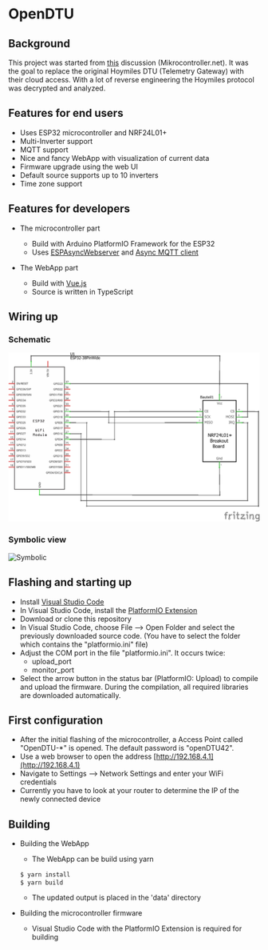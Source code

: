 # OpenDTU

## Background
This project was started from [this](https://www.mikrocontroller.net/topic/525778) discussion (Mikrocontroller.net).
It was the goal to replace the original Hoymiles DTU (Telemetry Gateway) with their cloud access. With a lot of reverse engineering the Hoymiles protocol was decrypted and analyzed.


## Features for end users
* Uses ESP32 microcontroller and NRF24L01+
* Multi-Inverter support
* MQTT support
* Nice and fancy WebApp with visualization of current data
* Firmware upgrade using the web UI
* Default source supports up to 10 inverters
* Time zone support


## Features for developers
* The microcontroller part
    * Build with Arduino PlatformIO Framework for the ESP32
    * Uses [ESPAsyncWebserver](https://github.com/me-no-dev/ESPAsyncWebServer) and [Async MQTT client](https://github.com/marvinroger/async-mqtt-client)

* The WebApp part
    * Build with [Vue.js](https://vuejs.org)
    * Source is written in TypeScript

## Wiring up
### Schematic
![Schematic](docs/Wiring_ESP32_Schematic.png)

### Symbolic view
![Symbolic](docs/Wiring_ESP32_Symbol.png)

## Flashing and starting up
* Install [Visual Studio Code](https://code.visualstudio.com/download)
* In Visual Studio Code, install the [PlatformIO Extension](https://marketplace.visualstudio.com/items?itemName=platformio.platformio-ide)
* Download or clone this repository
* In Visual Studio Code, choose File --> Open Folder and select the previously downloaded source code. (You have to select the folder which contains the "platformio.ini" file)
* Adjust the COM port in the file "platformio.ini". It occurs twice:
    * upload_port
    * monitor_port
* Select the arrow button in the status bar (PlatformIO: Upload) to compile and upload the firmware. During the compilation, all required libraries are downloaded automatically.

## First configuration
* After the initial flashing of the microcontroller, a Access Point called "OpenDTU-*" is opened. The default password is "openDTU42".
* Use a web browser to open the address [http://192.168.4.1](http://192.168.4.1)
* Navigate to Settings --> Network Settings and enter your WiFi credentials
* Currently you have to look at your router to determine the IP of the newly connected device

## Building
* Building the WebApp
    * The WebApp can be build using yarn
    ```
    $ yarn install
    $ yarn build
    ```
    * The updated output is placed in the 'data' directory

* Building the microcontroller firmware
    * Visual Studio Code with the PlatformIO Extension is required for building
